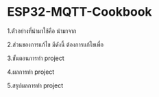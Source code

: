 # ESP32-MQTT-Cookbook
1.ตัวอย่างที่นำมาใช้คือ นำมาจาก

2.ส่วนของการแก้ไข มีดังนี้ ต้องการแก้ไขเพื่อ

3.ขั้นตอนการทำ project

4.ผลการทำ project

5.สรุปผลการทำ project
